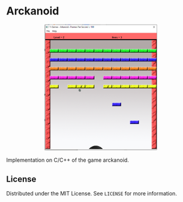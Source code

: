 # Arckanoid
<div align="center">
  <img src="images/img.png" width="300">
 </div>
 
Implementation on C/C++ of the game arckanoid.

## License

Distributed under the MIT License. See `LICENSE` for more information.
